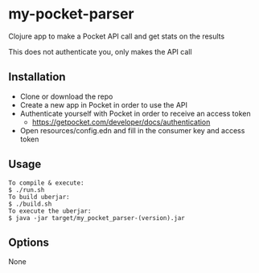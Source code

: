 # my-pocket-parser

Clojure app to make a Pocket API call and get stats on the results

This does not authenticate you, only makes the API call

## Installation

- Clone or download the repo
- Create a new app in Pocket in order to use the API
- Authenticate yourself with Pocket in order to receive an access token
  - https://getpocket.com/developer/docs/authentication
- Open resources/config.edn and fill in the consumer key and access token

## Usage

    To compile & execute:
    $ ./run.sh
    To build uberjar:
    $ ./build.sh
    To execute the uberjar:
    $ java -jar target/my_pocket_parser-(version).jar

## Options

None
